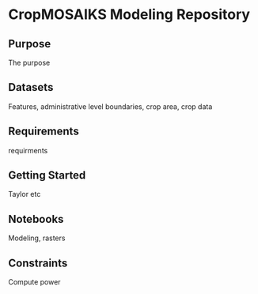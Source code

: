 # CropMOSAIKS Modeling Repository

## Purpose

The purpose

## Datasets

Features, administrative level boundaries, crop area, crop data

## Requirements

requirments

## Getting Started

Taylor etc

## Notebooks

Modeling, rasters

## Constraints

Compute power
